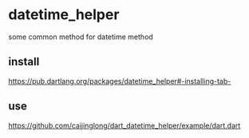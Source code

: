 # datetime_helper
some common method for datetime method

## install
https://pub.dartlang.org/packages/datetime_helper#-installing-tab-

## use
https://github.com/caijinglong/dart_datetime_helper/example/dart.dart